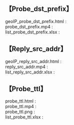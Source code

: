 ## 【Probe_dst_prefix】

geoIP_probe_dst_prefix.html :   
probe_dst_prefix.mp4 :  
list_probe_dst_prefix.xlsx :    

## 【Reply_src_addr】

geoIP_reply_src_addr.html :   
reply_src_addr.mp4 :   
list_reply_src_addr.xlsx :   


## 【Probe_ttl】

probe_ttl.html :   
probe_ttl.mp4 :   
probe_ttl.png :   
list_probe_ttl.xlsx :   
